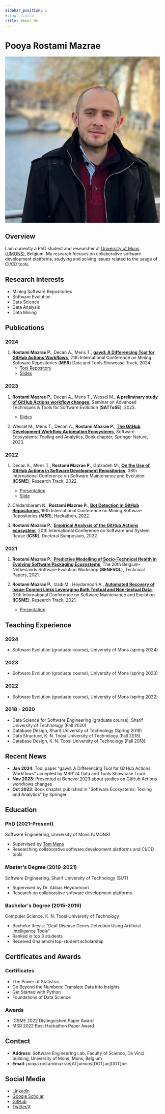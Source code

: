 ```yaml
---
sidebar_position: 1
#slug: /intro
title: About Me
---
```


# Pooya Rostami Mazrae

![Pooya Rostami Mazrae](./../static/img/profile.jpg)

## Overview

I am currently a PhD student and researcher at [University of Mons (UMONS)](https://web.umons.ac.be/en/), Belgium. My research focuses on collaborative software development platforms, studying and solving issues related to the usage of CI/CD tools.

## Research Interests

- Mining Software Repositories
- Software Evolution
- Data Science
- Data Analysis
- Data Mining

## Publications

### 2024
1. **Rostami Mazrae P.**, Decan A., Mens T., [**gawd: A Differencing Tool for GitHub Actions Workflows**](https://dl.acm.org/doi/10.1145/3643991.3644873), 21th International Conference on Mining Software Repositories (**MSR**) Data and Tools Showcase Track, 2024.
   - [Tool Repository](https://github.com/pooya-rostami/gawd)
   - [Slides](https://www.slideshare.net/slideshow/gawd-a-differencing-tool-for-github-actions-workflows-pdf/267498306)

### 2023
1. **Rostami Mazrae P.**, Decan A., Mens T., Wessel M., [**A preliminary study of GitHub Actions workflow changes**](https://ceur-ws.org/Vol-3483/paper8.pdf), Seminar on Advanced Techniques & Tools for Software Evolution (**SATToSE**), 2023.
   - [Slides](https://www.slideshare.net/pooyarostamimazrae/a-preliminary-study-of-github-actions-workflow-changes-pptx)

2. Wessel M., Mens T., Decan A., **Rostami Mazrae P.**, [**The GitHub Development Workflow Automation Ecosystems**](https://link.springer.com/chapter/10.1007/978-3-031-36060-2_8), Software Ecosystems: Tooling and Analytics, Book chapter, Springer Nature, 2023.

### 2022
1. Decan A., Mens T., **Rostami Mazrae P.**, Golzadeh M., [**On the Use of GitHub Actions in Software Development Repositories**](https://doi.org/10.1109/ICSME55016.2022.00029), 38th International Conference on Software Maintenance and Evolution (**ICSME**), Research Track, 2022. 
   - [Presentation](https://youtu.be/SZewWstcSMk)
   - [Slide](https://www.slideshare.net/pooyarostamimazrae/icsme20222pdf)
   
2. Chidambaram N., **Rostami Mazrae P.**, [**Bot Detection in GitHub Repositories**](https://dl.acm.org/doi/10.1145/3524842.3528520), 19th International Conference on Mining Software Repositories (**MSR**), Hackathon, 2022.

3. **Rostami Mazrae P.**, [**Empirical Analysis of the GitHub Actions ecosystem**](https://icsr2022v2.wp.imt.fr/files/2022/06/ICSR_DS_2022_RostamiMazraeEtAl.pdf), 20th International Conference on Software and System Reuse (**ICSR**), Doctoral Symposium, 2022.

### 2021
1. **Rostami Mazrae P.**, [**Predictive Modelling of Socio-Technical Health in Evolving Software Packaging Ecosystems**](http://ceur-ws.org/Vol-3071/paper11.pdf), The 20th Belgium-Netherlands Software Evolution Workshop (**BENEVOL**), Technical Papers, 2021.
            
2. **Rostami Mazrae P.**, Izadi M., Heydarnoori A., [**Automated Recovery of Issue-Commit Links Leveraging Both Textual and Non-textual Data**](https://doi.org/10.1109/ICSME52107.2021.00030), 37th International Conference on Software Maintenance and Evolution (**ICSME**), Research Track, 2021.  
   - [Presentation](https://youtu.be/WIIvoYicJ9k)
            

## Teaching Experience

### 2024
- Software Evolution (graduate course), University of Mons (spring 2024)

### 2023
- Software Evolution (graduate course), University of Mons (spring 2023)

### 2022
- Software Evolution (graduate course), University of Mons (spring 2022)

### 2018 - 2020
- Data Science for Software Engineering (graduate course), Sharif University of Technology (Fall 2020)
- Database Design, Sharif University of Technology (Spring 2019)
- Data Structure, K. N. Toosi University of Technology (Fall 2018)
- Database Design, K. N. Toosi University of Technology (Fall 2018)

## Recent News

- **Jan 2024**: Tool paper "gawd: A Differencing Tool for GitHub Actions Workflows" accepted by MSR'24 Data and Tools Showcase Track
- **Nov 2023**: Presented at Benevol 2023 about studies on GitHub Actions workflows changes
- **Oct 2023**: Book chapter published in "Software Ecosystems: Tooling and Analytics" by Springer

## Education

### PhD (2021-Present)
Software Engineering, University of Mons (UMONS)
- Supervised by [Tom Mens](https://scholar.google.com/citations?user=5RJe8dsAAAAJ&hl=en&oi=ao)
- Researching collaborative software development platforms and CI/CD tools

### Master's Degree (2019-2021)
Software Engineering, Sharif University of Technology (SUT)
- Supervised by Dr. Abbas Heydarnoori
- Research on collaborative software development platforms

### Bachelor's Degree (2015-2019)
Computer Science, K. N. Toosi University of Technology
- Bachelor thesis: "Deaf Disease Genes Detection Using Artificial Intelligence Tools"
- Ranked in top 3 students
- Received Ghalamchi top-student scholarship

## Certificates and Awards

### Certificates
- The Power of Statistics
- Go Beyond the Numbers: Translate Data into Insights
- Get Started with Python
- Foundations of Data Science

### Awards
- ICSME 2022 Distinguished Paper Award
- MSR 2022 Best Hackathon Paper Award

## Contact

- **Address**: Software Engineering Lab, Faculty of Science, De Vinci building, University of Mons, Mons, Belgium
- **Email**: pooya.rostamimazrae[AT]umons[DOT]ac[DOT]be

## Social Media

- [LinkedIn](https://linkedin.com/in/pooya-rostami)
- [Google Scholar](https://scholar.google.com/citations?user=FRhphAoAAAAJ&hl=en)
- [GitHub](https://github.com/pooya-rostami)
- [Twitter/X](https://twitter.com/Pooya_r_m)
